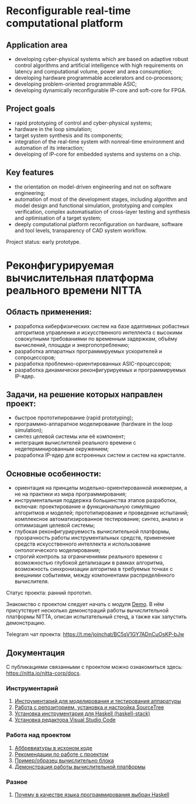 # Reconfigurable real-time computational platform

## Application area

- developing cyber-physical systems which are based on adaptive robust control algorithms and
  artificial intelligence with high requirements on latency and computational volume, power and area
  consumption; 
- developing hardware programmable accelerators and co-processors;
- developing problem-oriented programmable ASIC; 
- developing dynamically reconfigurable IP-core and soft-core for FPGA.

## Project goals

- rapid prototyping of control and cyber-physical systems;
- hardware in the loop simulation;
- target system synthesis and its components;
- integration of the real-time system with nonreal-time environment and automation of its
  interaction;
- developing of IP-core for embedded systems and systems on a chip.

## Key features

- the orientation on model-driven engineering and not on software engineering; 
- automation of most of the development stages, including algorithm and model design and functional
  simulation, prototyping and complex verification, complex automatisation of cross-layer testing
  and synthesis and optimisation of a target system;
- deeply computational platform reconfiguration on hardware, software and tool levels, transparency
  of CAD system workflow.

Project status: early prototype.

# Реконфигурируемая вычислительная платформа реального времени NITTA

## Область применения:
- разработка киберфизических систем на базе адаптивных робастных алгоритмов управления и
  искусственного интеллекта с высокими совокупными требованиями по временным задержкам, объёму
  вычислений, площади и энергопотреблению;
- разработка аппаратных программируемых ускорителей и сопроцессоров;
- разработка проблемно-ориентированных ASIC-процессоров;
- разработка динамически реконфигурируемых и программируемых IP-ядер.

## Задачи, на решение которых направлен проект:
- быстрое прототипирование (rapid prototyping);
- программно-аппаратное моделирование (hardware in the loop simulation);
- синтез целевой системы или её компонент;
- интеграция вычислителей реального времени с недетерминированным окружением;
- разработка IP-ядер для встроенных систем и систем на кристалле.

## Основные особенности:
- ориентация на принципы модельно-ориентированной инженерии, а не на практики из мира
  программирования;
- инструментальная поддержка большинства этапов разработки, включая: проектирование и функциональную
  симуляцию алгоритмов и моделей; прототипирование и проведение испытаний; комплексное
  автоматизированное тестирование; синтез, анализ и оптимизация целевой системы;
- глубокая реконфигурируемость вычислительной платформы, прозрачность работы инструментальных
  средств, применение средств искусственного интеллекта и использование онтологического
  моделирования;
- строгий контроль за ограничениями реального времени с возможностью глубокой детализации в рамках
  алгоритма, возможность синхронизации алгоритма в требуемых точках с внешними событиями, между
  компонентами распределённого вычислителя.

Статус проекта: ранний прототип.

Знакомство с проектом следует начать с модуля [Demo](src/Demo.hs). В нём присутствует несколько
демонстраций работы вычислительной платформы NITTA, описан испытательный стенд, а также как
запустить демонстрацию.

Telegram чат проекта: <https://t.me/joinchat/BC5sV1GY7ADnCuOsKP-bJw>

## Документация
С публикациями связанными с проектом можно ознакомиться здесь: <https://nitta.io/nitta-corp/docs>.

### Инструментарий
1. [Инструментарий для моделирования и тестирования аппаратуры](doc/hdl-install.md)
1. [Работа с репозиторием, установка и настройка SourceTree](doc/sourcetree-install.md)
1. [Установка инструментария для Haskell (haskell-stack)](doc/stack-install.md)
1. [Установка редактора Visual Studio Code](doc/vscode-install.md)

### Работа над проектом
1. [Аббревиатуры в исхоном коде](doc/abbreviation.md)
1. [Рекомендации по работе с проектом](doc/rules.md)
1. [Пример/образец вычислительно блока](src/NITTA/ProcessUnits/Multiplier.hs)
1. [Демонстрация работы вычислительной платформы](src/Demo.hs)

### Разное
1. [Почему в качестве языка программирования выбран Haskell](/doc/why-haskell)


